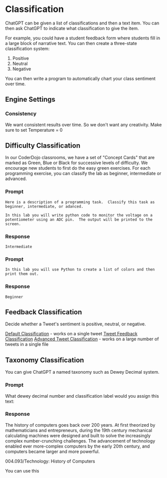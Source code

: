 # Classification

ChatGPT can be given a list of classifications and then a text item.  You can then ask ChatGPT to indicate what classification to give the item.

For example, you could have a student feedback form where students fill in a large block of narrative text.  You can then create a three-state classification system:

1. Positive
2. Neutral
3. Negative

You can then write a program to automatically chart your class sentiment over time.

## Engine Settings

### Consistency
We want consistent results over time.  So we don't want any creativity.
Make sure to set Temperature = 0

## Difficulty Classification

In our CoderDojo classrooms, we have a set of "Concept Cards" that are marked as Green, Blue or Black for successive levels of difficulty.  We encourage new students to first do the easy green exercises.  For each programming exercise, you can classify the lab as beginner, intermediate or advanced.

### Prompt

```
Here is a description of a programming task.  Classify this task as beginner, intermediate, or adanced.

In this lab you will write python code to monitor the voltage on a potentiometer using an ADC pin.  The output will be printed to the screen.
```

### Response

```
Intermediate
```

### Prompt
```
In this lab you will use Python to create a list of colors and then print them out.
```

### Response
```
Beginner
```

## Feedback Classification

Decide whether a Tweet's sentiment is positive, neutral, or negative.

[Default Classification](https://beta.openai.com/examples/default-classification) - works on a single tweet
[Tweet Feedback Classification](https://beta.openai.com/examples/default-tweet-classifier/)
[Advanced Tweet Classification](https://beta.openai.com/examples/default-adv-tweet-classifier) - works on a large number of tweets in a single file

## Taxonomy Classification

You can give ChatGPT a named taxonomy such as Dewey Decimal system.

### Prompt
What dewey decimal number and classification label would you assign this text:

### Response
The history of computers goes back over 200 years. At first theorized by mathematicians and entrepreneurs, during the 19th century mechanical calculating machines were designed and built to solve the increasingly complex number-crunching challenges. The advancement of technology enabled ever more-complex computers by the early 20th century, and computers became larger and more powerful.

 004.093/Technology: History of Computers

 You can use this
